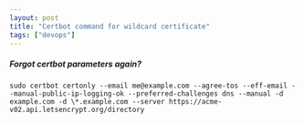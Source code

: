 ```yaml
---
layout: post
title: "Certbot command for wildcard certificate"
tags: ["devops"]
---
```

##### Forgot certbot parameters again? #####

```
sudo certbot certonly --email me@example.com --agree-tos --eff-email --manual-public-ip-logging-ok --preferred-challenges dns --manual -d example.com -d \*.example.com --server https://acme-v02.api.letsencrypt.org/directory
```
